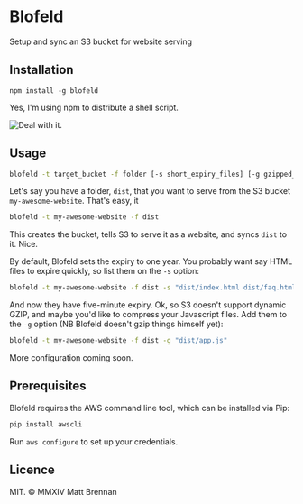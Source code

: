 # Blofeld

Setup and sync an S3 bucket for website serving

## Installation

```
npm install -g blofeld
```

Yes, I'm using npm to distribute a shell script.

![Deal with it.](https://dl.dropboxusercontent.com/u/3723930/deal_with_it.gif)

## Usage

```sh
blofeld -t target_bucket -f folder [-s short_expiry_files] [-g gzipped_files]
```

Let's say you have a folder, `dist`, that you want to serve from the S3 bucket `my-awesome-website`. That's easy, it

```sh
blofeld -t my-awesome-website -f dist
```

This creates the bucket, tells S3 to serve it as a website, and syncs `dist` to it. Nice. 

By default, Blofeld sets the expiry to one year. You probably want say HTML files to expire quickly, so list them on the `-s` option:

```sh
blofeld -t my-awesome-website -f dist -s "dist/index.html dist/faq.html"
```

And now they have five-minute expiry. Ok, so S3 doesn't support dynamic GZIP, and maybe you'd like to compress your Javascript files. Add them to the `-g` option (NB Blofeld doesn't gzip things himself yet):

```sh
blofeld -t my-awesome-website -f dist -g "dist/app.js"
```

More configuration coming soon.

## Prerequisites

Blofeld requires the AWS command line tool, which can be installed via Pip:

```sh
pip install awscli
```

Run `aws configure` to set up your credentials.

## Licence

MIT. &copy; MMXIV Matt Brennan
